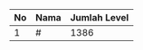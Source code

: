 | No | Nama            | Jumlah Level |
|----|-----------------|--------------|
| 1  | #    |    1386        |
